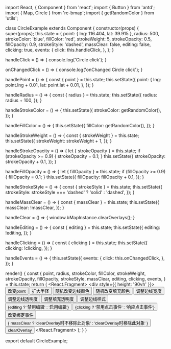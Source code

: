 import React, { Component } from 'react';
import { Button } from 'antd';
import { Map, Circle } from 'rc-bmap';
import { getRandomColor } from 'utils';

class CircleExample extends Component {
  constructor(props) {
    super(props);
    this.state = {
      point: { lng: 116.404, lat: 39.915 },
      radius: 500,
      strokeColor: 'blue',
      fillColor: 'red',
      strokeWeight: 5,
      strokeOpacity: 0.5,
      fillOpacity: 0.9,
      strokeStyle: 'dashed',
      massClear: false,
      editing: false,
      clicking: true,
      events: {
        click: this.handleClick,
      },
    };
  }

  handleClick = () => {
    console.log('Circle click');
  }

  onChangedClick = () => {
    console.log('onChanged Circle click');
  }

  handlePoint = () => {
    const { point } = this.state;
    this.setState({
      point: {
        lng: point.lng + 0.01,
        lat: point.lat + 0.01,
      },
    });
  }

  handleRadius = () => {
    const { radius } = this.state;
    this.setState({
      radius: radius + 100,
    });
  }

  handleStrokeColor = () => {
    this.setState({
      strokeColor: getRandomColor(),
    });
  }

  handleFillColor = () => {
    this.setState({
      fillColor: getRandomColor(),
    });
  }

  handleStrokeWeight = () => {
    const { strokeWeight } = this.state;
    this.setState({
      strokeWeight: strokeWeight + 1,
    });
  }

  handleStrokeOpacity = () => {
    let { strokeOpacity } = this.state;
    if (strokeOpacity >= 0.9) {
      strokeOpacity = 0.1;
    }
    this.setState({
      strokeOpacity: strokeOpacity + 0.1,
    });
  }

  handleFillOpacity = () => {
    let { fillOpacity } = this.state;
    if (fillOpacity >= 0.9) {
      fillOpacity = 0.1;
    }
    this.setState({
      fillOpacity: fillOpacity + 0.1,
    });
  }

  handleStrokeStyle = () => {
    const { strokeStyle } = this.state;
    this.setState({
      strokeStyle: strokeStyle === 'dashed' ? 'solid' : 'dashed',
    });
  }

  handleMassClear = () => {
    const { massClear } = this.state;
    this.setState({
      massClear: !massClear,
    });
  }

  handleClear = () => {
    window.bMapInstance.clearOverlays();
  }

  handleEditing = () => {
    const { editing } = this.state;
    this.setState({
      editing: !editing,
    });
  }

  handleClicking = () => {
    const { clicking } = this.state;
    this.setState({
      clicking: !clicking,
    });
  }

  handleEvents = () => {
    this.setState({
      events: {
        click: this.onChangedClick,
      },
    });
  }

  render() {
    const {
      point, radius, strokeColor, fillColor, strokeWeight,
      strokeOpacity, fillOpacity, strokeStyle, massClear, editing, clicking, events,
    } = this.state;
    return (
      <React.Fragment>
        <div style={{ height: '90vh' }}>
          <Map
            ak="dbLUj1nQTvDvKXkov5fhnH5HIE88RUEO"
            scrollWheelZoom
          >
            <Circle
              point={point}
              radius={radius}
              strokeColor={strokeColor}
              fillColor={fillColor}
              strokeWeight={strokeWeight}
              strokeOpacity={strokeOpacity}
              fillOpacity={fillOpacity}
              strokeStyle={strokeStyle}
              massClear={massClear}
              editing={editing}
              clicking={clicking}
              events={events}
            />
          </Map>
        </div>
        <Button onClick={this.handlePoint}>改变point</Button>
        <Button onClick={this.handleRadius}>扩大半径</Button>
        <Button onClick={this.handleStrokeColor}>随机改变边线颜色</Button>
        <Button onClick={this.handleFillColor}>随机改变填充颜色</Button>
        <Button onClick={this.handleStrokeWeight}>调整边线宽度</Button>
        <Button onClick={this.handleStrokeOpacity}>调整边线透明度</Button>
        <Button onClick={this.handleFillOpacity}>调整填充透明度</Button>
        <Button onClick={this.handleStrokeStyle}>调整边线样式</Button>
        <Button onClick={this.handleEditing}>
          {editing ? '禁用编辑' : '启用编辑'}
        </Button>
        <Button onClick={this.handleClicking}>
          {clicking ? '禁用点击事件' : '响应点击事件'}
        </Button>
        <Button onClick={this.handleEvents}>改变绑定事件</Button>
        <Button onClick={this.handleMassClear}>
          { massClear ? 'clearOverlay时不移除此对象' : 'clearOverlay时移除此对象' }
        </Button>
        <Button onClick={this.handleClear}>clearOverlay</Button>
      </React.Fragment>
    );
  }
}

export default CircleExample;
